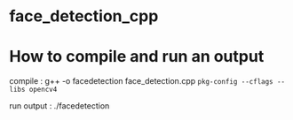 # face_detection_cpp

# How to compile and run an output

compile : g++ -o facedetection face_detection.cpp `pkg-config --cflags --libs opencv4`

run output : ./facedetection
